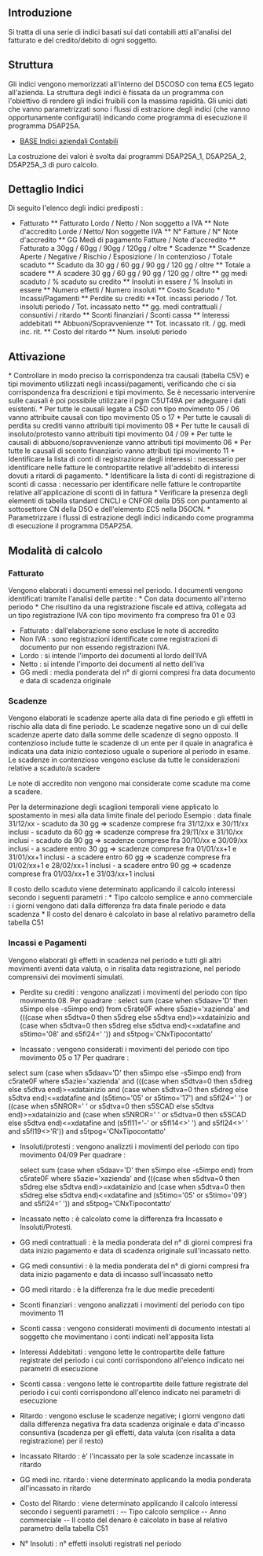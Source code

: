 ## Introduzione

Si tratta di una serie di indici basati sui dati contabili atti all'analisi del fatturato e del credito/debito di ogni soggetto.

## Struttura

Gli indici vengono memorizzati all'interno del D5COSO con tema £C5 legato all'azienda. La struttura degli indici è fissata da un programma con l'obiettivo di rendere gli indici fruibili con la massima rapidità.
Gli unici dati che vanno parametrizzati sono i flussi di estrazione degli indici (che vanno opportunamente configurati) indicando come programma di esecuzione il programma D5AP25A.

- [BASE Indici aziendali Contabili](Sorgenti/DOC/OJ/PGM/D5AP25A)

La costruzione dei valori è svolta dai programmi D5AP25A_1, D5AP25A_2, D5AP25A_3 di puro calcolo.

## Dettaglio Indici

Di seguito l'elenco degli indici prediposti : 

-  Fatturato
 \*\* Fatturato Lordo / Netto / Non soggetto a IVA
 \*\* Note d'accredito Lorde / Netto/ Non soggette IVA
 \*\* N° Fatture / N° Note d'accredito
 \*\* GG Medi di pagamento Fatture / Note d'accredito
 \*\* Fatturato a 30gg / 60gg / 90gg / 120gg / oltre
 \* Scadenze
 \*\* Scadenze Aperte / Negative / Rischio / Esposizione / In contenzioso / Totale scaduto
 \*\* Scaduto da 30 gg / 60 gg / 90 gg / 120 gg / oltre
 \*\* Totale a scadere
 \*\* A scadere 30 gg / 60 gg / 90 gg / 120 gg / oltre
 \*\* gg medi scaduto / % scaduto su credito
 \*\* Insoluti in essere / % Insoluti in essere
 \*\* Numero effetti / Numero insoluti
 \*\* Costo Scaduto
 \* Incassi/Pagamenti
 \*\* Perdite su crediti
 \*\*Tot. incassi periodo / Tot. insoluti periodo / Tot. incassato netto
 \*\* gg. medi contrattuali / consuntivi / ritardo
 \*\* Sconti finanziari / Sconti cassa
 \*\* Interessi addebitati
 \*\* Abbuoni/Sopravvenienze
 \*\* Tot. incassato rit. / gg. medi inc. rit.
 \*\* Costo del ritardo
 \*\* Num. insoluti periodo

## Attivazione

 \* Controllare in modo preciso la corrispondenza tra causali (tabella C5V) e tipi movimento utilizzati negli incassi/pagamenti, verificando che ci sia corrispondenza fra descrizioni e tipi movimento. Se è necessario intervenire sulle causali è poi possibile utilizzare il pgm C5UT49A per adeguare i dati esistenti.
 \* Per tutte le causali legate a C5D con tipo movimento 05 / 06 vanno attribuite causali con tipo movimento 05 o 17
 \* Per tutte le causali di perdita su crediti vanno attribuiti tipi movimento 08
 \* Per tutte le causali di insoluto/protesto vanno attribuiti tipi movimento 04 / 09
 \* Per tutte le causali di abbuono/sopravvenienze vanno attributi tipi movimento 06
 \* Per tutte le causali di sconto finanziario vanno attributi tipi movimento 11
 \* Identificare la lista di conti di registrazione degli interessi :  necessario per identificare nelle fatture le contropartite relative all'addebito di interessi dovuti a ritardi di pagamento.
 \* Identificare la lista di conti di registrazione di sconti di cassa :  necessario per identificare nelle fatture le contropartite relative all'applicazione di sconti di in fattura
 \* Verificare la presenza degli elementi di tabella standard CNCLI e CNFOR della D5S con puntamento al sottosettore CN della D5O e dell'elemento £C5 nella D5OCN.
 \* Parametrizzare i flussi di estrazione degli indici indicando come programma di esecuzione il programma D5AP25A.

## Modalità di calcolo

### Fatturato

Vengono elaborati i documenti emessi nel periodo. I documenti vengono identificati tramite l'analisi delle partite : 
 \* Con data documento all'interno periodo
 \* Che risultino da una registrazione fiscale ed attiva, collegata ad un tipo registrazione IVA con tipo movimento fra compreso fra 01 e 03

- Fatturato :  dall'elaborazione sono escluse le note di accredito
- Non IVA :  sono registrazioni identificate come registrazioni di documento pur non essendo registrazioni IVA.
- Lordo :  si intende l'importo dei documenti al lordo dell'IVA
- Netto :  si intende l'importo dei documenti al netto dell'iva
- GG medi :  media ponderata del n° di giorni compresi fra data documento e data di scadenza originale


### Scadenze

Vengono elaborati le scadenze aperte alla data di fine periodo e gli effetti in rischio alla data di fine periodo.
Le scadenze negative sono un di cui delle scadenze aperte dato dalla somme delle scadenze di segno opposto.
Il contenzioso include tutte le scadenze di un ente per il quale in anagrafica è indicata una data inizio contezioso uguale o superiore al periodo in esame. Le scadenze in contenzioso vengono escluse da tutte le considerazioni relative a scaduto/a scadere

Le note di accredito non vengono mai considerate come scadute ma come a scadere.

Per la determinazione degli scaglioni temporali viene applicato lo spostamento in mesi alla data limite finale del periodo
Esempio :  data finale 31/12/xx
        - scaduto da 30 gg => scadenze comprese fra 31/12/xx e 30/11/xx inclusi
        - scaduto da 60 gg => scadenze comprese fra 29/11/xx e 31/10/xx inclusi
        - scaduto da 90 gg => scadenze comprese fra 30/10/xx e 30/09/xx inclusi
        - a scadere entro 30 gg => scadenze comprese fra 01/01/xx+1 e 31/01/xx+1 inclusi
        - a scadere entro 60 gg => scadenze comprese fra 01/02/xx+1 e 28/02/xx+1 inclusi
        - a scadere entro 90 gg => scadenze comprese fra 01/03/xx+1 e 31/03/xx+1 inclusi

Il costo dello scaduto viene determinato applicando il calcolo interessi secondo i seguenti parametri : 
 \* Tipo calcolo semplice e anno commerciale :  i giorni vengono dati dalla differenza fra data finale periodo e data scadenza
 \* Il costo del denaro è calcolato in base al relativo parametro della tabella C51

### Incassi e Pagamenti

Vengono elaborati gli effetti in scadenza nel periodo e tutti gli altri movimenti aventi data valuta, o in risalita data registrazione, nel periodo comprensivi dei movimenti simulati.


- Perdite su crediti :  vengono analizzati i movimenti del periodo con tipo movimento 08.
    Per quadrare : 
  select
   sum (case when s5daav='D' then s5impo else -s5impo end)
   from c5rate0F where s5azie='xazienda'
   and (((case when s5dtva=0 then s5dreg else s5dtva end)>=xdatainizio and
         (case when s5dtva=0 then s5dreg else s5dtva end)<=xdatafine   and
          s5timo='08'
          and s5fl24=' '))
   and s5tpog='CNxTipocontatto'

- Incassato :  vengono considerati i movimenti del periodo con tipo movimento 05 o 17
Per quadrare : 

 select
 sum (case when s5daav='D' then s5impo else -s5impo end)
 from c5rate0F where s5azie='xazienda'
 and (((case when s5dtva=0 then s5dreg else s5dtva end)>=xdatainizio and
       (case when s5dtva=0 then s5dreg else s5dtva end)<=xdatafine   and
       (s5timo='05' or s5timo='17')
        and s5fl24=' ')
 or
    ((case when s5NROR=' ' or s5dtva=0
  then s5SCAD else s5dtva end)>=xdatainizio and
        (case when s5NROR=' ' or s5dtva=0
     then s5SCAD else s5dtva end)<=xdatafine   and
         (s5fl11='-' or s5fl14<>' ')  and
          s5fl24<>' ' and
          s5fl19<>'R'))
    and s5tpog='CNxTipocontatto'

- Insoluti/protesti :  vengono analizzti i movimenti del periodo con tipo movimento 04/09
   Per quadrare : 

    select
    sum (case when s5daav='D' then s5impo else -s5impo end)
    from c5rate0F where s5azie='xazienda'
    and (((case when s5dtva=0 then s5dreg else s5dtva end)>=xdatainizio and
          (case when s5dtva=0 then s5dreg else s5dtva end)<=xdatafine   and
          (s5timo='05' or s5timo='09')
           and s5fl24=' '))
    and s5tpog='CNxTipocontatto'

- Incassato netto :  è calcolato come la differenza fra Incassato e Insoluti/Protesti.
- GG medi contrattuali :  è la media ponderata del n° di giorni compresi fra data inizio pagamento e data di scadenza originale sull'incassato netto.
- GG medi consuntivi :  è la media ponderata del n° di giorni compresi fra data inizio pagamento e data di incasso sull'incassato netto
- GG medi ritardo :  è la differenza fra le due medie precedenti
- Sconti finanziari :  vengono analizzati i movimenti del periodo con tipo movimento 11
- Sconti cassa :  vengono considerati movimenti di documento intestati al soggetto che movimentano i conti indicati nell'apposita lista
- Interessi Addebitati :  vengono lette le contropartite delle fatture registrate del periodo i cui conti corrispondono all'elenco indicato nei parametri di esecuzione
- Sconti cassa :  vengono lette le contropartite delle fatture registrate del periodo i cui conti corrispondono all'elenco indicato nei parametri di esecuzione
- Ritardo :  vengono escluse le scadenze negative; i giorni vengono dati dalla differenza negativa fra data scadenza originale e data d'incasso consuntiva (scadenza per gli effetti, data valuta (con risalita a data registrazione) per il resto)
- Incassato Ritardo :  è' l'incassato per la sole scadenze incassate in ritardo
- GG medi inc. ritardo :  viene determinato applicando la media ponderata all'incassato in ritardo
- Costo del Ritardo :  viene determinato applicando il calcolo interessi secondo i seguenti parametri : 
-- Tipo calcolo semplice
-- Anno commerciale
-- Il costo del denaro è calcolato in base al relativo parametro della tabella C51
- N° Insoluti :  n° effetti insoluti registrati nel periodo

